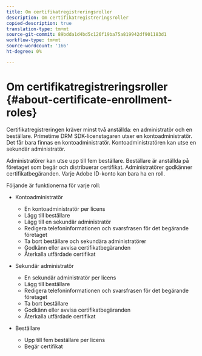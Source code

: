 ```yaml
---
title: Om certifikatregistreringsroller
description: Om certifikatregistreringsroller
copied-description: true
translation-type: tm+mt
source-git-commit: 89bdda1d4bd5c126f19ba75a819942df901183d1
workflow-type: tm+mt
source-wordcount: '166'
ht-degree: 0%

---
```



# Om certifikatregistreringsroller {#about-certificate-enrollment-roles}

Certifikatregistreringen kräver minst två anställda: en administratör och en beställare. Primetime DRM SDK-licenstagaren utser en kontoadministratör. Det får bara finnas en kontoadministratör. Kontoadministratören kan utse en sekundär administratör.

Administratörer kan utse upp till fem beställare. Beställare är anställda på företaget som begär och distribuerar certifikat. Administratörer godkänner certifikatbegäranden. Varje Adobe ID-konto kan bara ha en roll.

Följande är funktionerna för varje roll:

* Kontoadministratör

   * En kontoadministratör per licens
   * Lägg till beställare
   * Lägg till en sekundär administratör
   * Redigera telefoninformationen och svarsfrasen för det begärande företaget
   * Ta bort beställare och sekundära administratörer
   * Godkänn eller avvisa certifikatbegäranden
   * Återkalla utfärdade certifikat

* Sekundär administratör

   * En sekundär administratör per licens
   * Lägg till beställare
   * Redigera telefoninformationen och svarsfrasen för det begärande företaget
   * Ta bort beställare
   * Godkänn eller avvisa certifikatbegäranden
   * Återkalla utfärdade certifikat

* Beställare

   * Upp till fem beställare per licens
   * Begär certifikat

